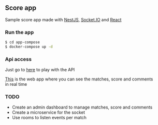 ## Score app

Sample score app made with [NestJS](https://nestjs.com/), [Socket.IO](https://socket.io/) and [React](https://reactjs.org/)

### Run the app

```bash
$ cd app-compose
$ docker-compose up -d
```

### Api access

Just go to [here](http://localhost:3000/api) to play with the API

[This](http://localhost:8080) is the web app where you can see the matches, score and comments in real time

### TODO

- Create an admin dashboard to manage matches, score and comments
- Create a microservice for the socket
- Use rooms to listen events per match

